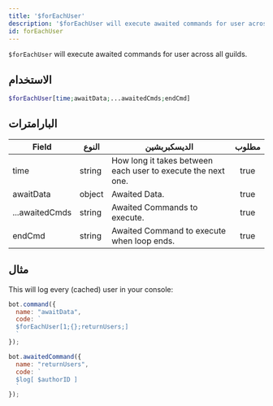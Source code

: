 ```yaml
---
title: '$forEachUser'
description: '$forEachUser will execute awaited commands for user across all guilds.'
id: forEachUser
---
```


`$forEachUser` will execute awaited commands for user across all guilds.

## الاستخدام

```php
$forEachUser[time;awaitData;...awaitedCmds;endCmd]
```

## البارامترات

| Field          | النوع  | الديسكبربشين                                                 | مطلوب |
| -------------- | ------ | ------------------------------------------------------------ |:-----:|
| time           | string | How long it takes between each user to execute the next one. | true  |
| awaitData      | object | Awaited Data.                                                | true  |
| ...awaitedCmds | string | Awaited Commands to execute.                                 | true  |
| endCmd         | string | Awaited Command to execute when loop ends.                   | true  |

## مثال

This will log every (cached) user in your console:

```javascript
bot.command({
  name: "awaitData",
  code: `
  $forEachUser[1;{};returnUsers;]
  `
});

bot.awaitedCommand({
  name: "returnUsers",
  code: `
  $log[ $authorID ]
  `
});
```
